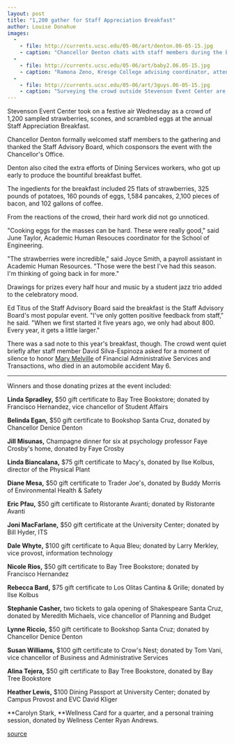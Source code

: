 ```yaml
---
layout: post
title: "1,200 gather for Staff Appreciation Breakfast"
author: Louise Donahue
images:
  -
    - file: http://currents.ucsc.edu/05-06/art/denton.06-05-15.jpg
    - caption: "Chancellor Denton chats with staff members during the breakfast. On the chancellor's right are Printing Services manager Tom Tozier and Kathy McCabe, a transitional return to work coordinator in Risk Management; on her left is Printing Services production supervisor Andres Perez."
  -
    - file: http://currents.ucsc.edu/05-06/art/baby2.06.05-15.jpg
    - caption: "Ramona Zeno, Kresge College advising coordinator, attended the breakfast with her 20-month-old, Joseph. It was the first staff breakfast for both. Zeno's husband, Jason, is a Ph.D. candidate at UCSC. Photos: Louise Donahue"
  -
    - file: http://currents.ucsc.edu/05-06/art/3guys.06-05-15.jpg
    - caption: "Surveying the crowd outside Stevenson Event Center are, from left, Mendel Spritzer, senior architectural associate at Physical Planning and Construction; Darryl Quan, budget analyst at ITS; and Andy Riblet, telecommunications analyst for ITS."
---
```


Stevenson Event Center took on a festive air Wednesday as a crowd of 1,200 sampled strawberries, scones, and scrambled eggs at the annual Staff Appreciation Breakfast.

Chancellor Denton formally welcomed staff members to the gathering and thanked the Staff Advisory Board, which cosponsors the event with the Chancellor's Office.

Denton also cited the extra efforts of Dining Services workers, who got up early to produce the bountiful breakfast buffet.

The ingedients for the breakfast included 25 flats of strawberries, 325 pounds of potatoes, 160 pounds of eggs, 1,584 pancakes, 2,100 pieces of bacon, and 102 gallons of coffee.

From the reactions of the crowd, their hard work did not go unnoticed.

"Cooking eggs for the masses can be hard. These were really good," said June Taylor, Academic Human Resouces coordinator for the School of Engineering.

"The strawberries were incredible," said Joyce Smith, a payroll assistant in Academic Human Resources. "Those were the best I've had this season. I'm thinking of going back in for more."

Drawings for prizes every half hour and music by a student jazz trio added to the celebratory mood.

Ed Titus of the Staff Advisory Board said the breakfast is the Staff Advisory Board's most popular event. "I've only gotten positive feedback from staff," he said. "When we first started it five years ago, we only had about 800. Every year, it gets a little larger."

There was a sad note to this year's breakfast, though. The crowd went quiet briefly after staff member David Silva-Espinoza asked for a moment of silence to honor [Mary Melville][1] of Financial Administrative Services and Transactions, who died in an automobile accident May 6.

* * *

Winners and those donating prizes at the event included:

**Linda Spradley,** $50 gift certificate to Bay Tree Bookstore; donated by Francisco Hernandez, vice chancellor of Student Affairs

**Belinda Egan,** $50 gift certificate to Bookshop Santa Cruz, donated by Chancellor Denice Denton

**Jill Misunas,** Champagne dinner for six at psychology professor Faye Crosby's home, donated by Faye Crosby

**Linda Biancalana,** $75 gift certificate to Macy's, donated by Ilse Kolbus, director of the Physical Plant

**Diane Mesa,** $50 gift certificate to Trader Joe's, donated by Buddy Morris of Environmental Health & Safety

**Eric Pfau,** $50 gift certificate to Ristorante Avanti; donated by Ristorante Avanti

**Joni MacFarlane,** $50 gift certificate at the University Center; donated by Bill Hyder, ITS

**Dale Whyte,** $100 gift certificate to Aqua Bleu; donated by Larry Merkley, vice provost, information technology

**Nicole Rios,** $50 gift certificate to Bay Tree Bookstore; donated by Francisco Hernandez

**Rebecca Bard,** $75 gift certificate to Los Olitas Cantina & Grille; donated by Ilse Kolbus

**Stephanie Casher,** two tickets to gala opening of Shakespeare Santa Cruz, donated by Meredith Michaels, vice chancellor of Planning and Budget

**Lynne Riccio,** $50 gift certificate to Bookshop Santa Cruz; donated by Chancellor Denice Denton

**Susan Williams,** $100 gift certificate to Crow's Nest; donated by Tom Vani, vice chancellor of Business and Administrative Services

**Alina Tejera,** $50 gift certificate to Bay Tree Bookstore, donated by Bay Tree Bookstore

**Heather Lewis,** $100 Dining Passport at University Center; donated by Campus Provost and EVC David Kliger

**Carolyn Stark, **Wellness Card for a quarter, and a personal training session, donated by Wellness Center Ryan Andrews.

[1]: http://currents.ucsc.edu/05-06/05-15/memorial.asp

[source](http://www1.ucsc.edu/currents/05-06/05-15/breakfast.asp "Permalink to breakfast")
